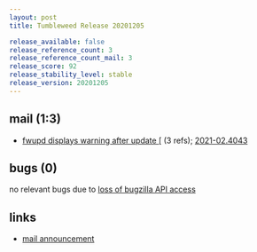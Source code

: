 ```yaml
---
layout: post
title: Tumbleweed Release 20201205

release_available: false
release_reference_count: 3
release_reference_count_mail: 3
release_score: 92
release_stability_level: stable
release_version: 20201205
---
```


## mail (1:3)

- [fwupd displays warning after update \[](https://github.com/boombatower/tumbleweed-review/issues/10) (3 refs); [2021-02.4043](https://github.com/boombatower/tumbleweed-review/issues/10)

## bugs (0)

<!--more-->

no relevant bugs due to [loss of bugzilla API access](https://bugzilla.opensuse.org/show_bug.cgi?id=1157722)



## links

- [mail announcement](https://github.com/boombatower/tumbleweed-review/issues/10)
